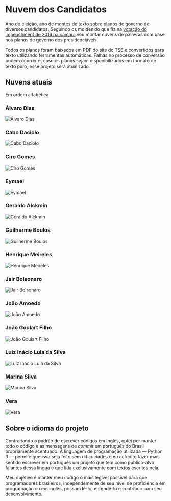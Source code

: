 # Nuvem dos Candidatos

Ano de eleição, ano de montes de texto sobre planos de governo de diversos candidatos.
Seguindo os moldes do que fiz na [votação do impeachment de 2016 na câmara](https://github.com/fbidu/impeachment-cloud) vou montar nuvens de palavras com base nos planos de governo dos presidenciáveis.

Todos os planos foram baixados em PDF do site do TSE e convertidos para texto utilizando ferramentas automáticas. Falhas no processo de conversão podem ocorrer e, caso os planos sejam disponibilizados em formato de texto puro, esse projeto será atualizado

## Nuvens atuais

Em ordem alfabética

### Álvaro Dias

![Álvaro Dias](img/alvaro_dias.png)

### Cabo Daciolo

![Cabo Daciolo](img/cabo_daciolo.png)

### Ciro Gomes

![Ciro Gomes](img/ciro_gomes.png)

### Eymael

![Eymael](img/eymael.png)

### Geraldo Alckmin

![Geraldo Alckmin](img/geraldo_alckmin.png)

### Guilherme Boulos

![Guilherme Boulos](img/guilherme_boulos.png)

### Henrique Meireles

![Henrique Meireles](img/henrique_meireles.png)

### Jair Bolsonaro

![Jair Bolsonaro](img/jair_bolsonaro.png)

### João Amoedo

![João Amoedo](img/joao_amoedo.png)

### João Goulart Filho

![João Goulart Filho](img/joao_goulart_filho.png)

### Luiz Inácio Lula da Silva

![Luiz Inácio Lula da Silva](img/luiz_inacio_lula_da_silva.png)

### Marina Silva

![Marina Silva](img/marina_silva.png)

### Vera

![Vera](img/vera.png)

## Sobre o idioma do projeto

Contrariando o padrão de escrever códigos em inglês, optei por manter todo o código e as mensagens de _commit_ em português do Brasil propriamente acentuado. A linguagem de programação utilizada — Python 3 — permite que isso seja feito sem dificuldades e eu acredito fazer mais sentido escrever em português um projeto que tem como público-alvo falantes dessa língua e que lida exclusivamente com textos escritos nela.

Meu objetivo é manter meu código o mais legível possível para que programadores brasileiros, independemente de seu nível de proficiência em programação ou em inglês, possam lê-lo, entendê-lo e contribuir com seu desenvolvimento.
